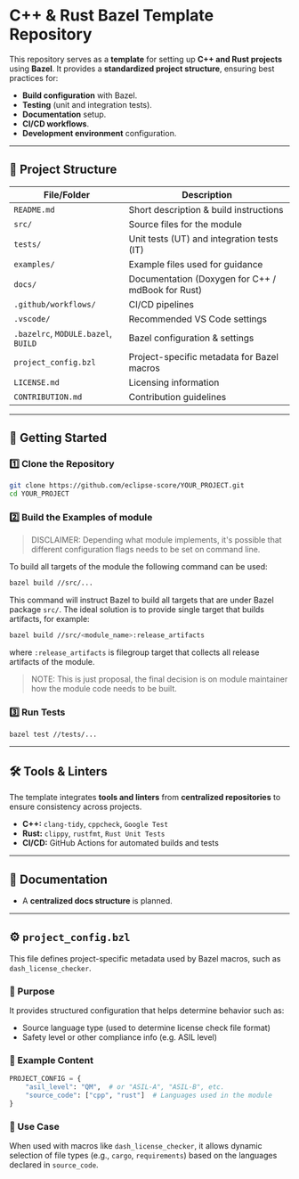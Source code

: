  
# C++ & Rust Bazel Template Repository

This repository serves as a **template** for setting up **C++ and Rust projects** using **Bazel**.
It provides a **standardized project structure**, ensuring best practices for:

- **Build configuration** with Bazel.
- **Testing** (unit and integration tests).
- **Documentation** setup.
- **CI/CD workflows**.
- **Development environment** configuration.

---

## 📂 Project Structure

| File/Folder                         | Description                                       |
| ----------------------------------- | ------------------------------------------------- |
| `README.md`                         | Short description & build instructions            |
| `src/`                              | Source files for the module                       |
| `tests/`                            | Unit tests (UT) and integration tests (IT)        |
| `examples/`                         | Example files used for guidance                   |
| `docs/`                             | Documentation (Doxygen for C++ / mdBook for Rust) |
| `.github/workflows/`                | CI/CD pipelines                                   |
| `.vscode/`                          | Recommended VS Code settings                      |
| `.bazelrc`, `MODULE.bazel`, `BUILD` | Bazel configuration & settings                    |
| `project_config.bzl`                | Project-specific metadata for Bazel macros        |
| `LICENSE.md`                        | Licensing information                             |
| `CONTRIBUTION.md`                   | Contribution guidelines                           |

---

## 🚀 Getting Started

### 1️⃣ Clone the Repository

```sh
git clone https://github.com/eclipse-score/YOUR_PROJECT.git
cd YOUR_PROJECT
```

### 2️⃣ Build the Examples of module

> DISCLAIMER: Depending what module implements, it's possible that different
> configuration flags needs to be set on command line.

To build all targets of the module the following command can be used:

```sh
bazel build //src/...
```

This command will instruct Bazel to build all targets that are under Bazel
package `src/`. The ideal solution is to provide single target that builds
artifacts, for example:

```sh
bazel build //src/<module_name>:release_artifacts
```

where `:release_artifacts` is filegroup target that collects all release
artifacts of the module.

> NOTE: This is just proposal, the final decision is on module maintainer how
> the module code needs to be built.

### 3️⃣ Run Tests

```sh
bazel test //tests/...
```

---

## 🛠 Tools & Linters

The template integrates **tools and linters** from **centralized repositories** to ensure consistency across projects.

- **C++:** `clang-tidy`, `cppcheck`, `Google Test`
- **Rust:** `clippy`, `rustfmt`, `Rust Unit Tests`
- **CI/CD:** GitHub Actions for automated builds and tests

---

## 📖 Documentation

- A **centralized docs structure** is planned.

---

## ⚙️ `project_config.bzl`

This file defines project-specific metadata used by Bazel macros, such as `dash_license_checker`.

### 📌 Purpose

It provides structured configuration that helps determine behavior such as:

- Source language type (used to determine license check file format)
- Safety level or other compliance info (e.g. ASIL level)

### 📄 Example Content

```python
PROJECT_CONFIG = {
    "asil_level": "QM",  # or "ASIL-A", "ASIL-B", etc.
    "source_code": ["cpp", "rust"]  # Languages used in the module
}
```

### 🔧 Use Case

When used with macros like `dash_license_checker`, it allows dynamic selection of file types
 (e.g., `cargo`, `requirements`) based on the languages declared in `source_code`.
